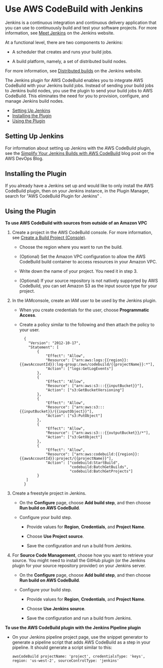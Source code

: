 # Use AWS CodeBuild with Jenkins<a name="jenkins-plugin"></a>

Jenkins is a continuous integration and continuous delivery application that you can use to continuously build and test your software projects\. For more information, see [Meet Jenkins](https://wiki.jenkins-ci.org/display/JENKINS/Meet+Jenkins) on the Jenkins website\.

At a functional level, there are two components to Jenkins: 

+ A scheduler that creates and runs your build jobs\.

+ A build platform, namely, a set of distributed build nodes\.

For more information, see [Distributed builds](https://wiki.jenkins-ci.org/display/JENKINS/Distributed+builds) on the Jenkins website\.

The Jenkins plugin for AWS CodeBuild enables you to integrate AWS CodeBuild with your Jenkins build jobs\. Instead of sending your build jobs to Jenkins build nodes, you use the plugin to send your build jobs to AWS CodeBuild\. This eliminates the need for you to provision, configure, and manage Jenkins build nodes\.


+ [Setting Up Jenkins](#setup-jenkins)
+ [Installing the Plugin](#plugin-installation)
+ [Using the Plugin](#plugin-usage)

## Setting Up Jenkins<a name="setup-jenkins"></a>

For information about setting up Jenkins with the AWS CodeBuild plugin, see the [Simplify Your Jenkins Builds with AWS CodeBuild](https://aws.amazon.com/blogs/devops/simplify-your-jenkins-builds-with-aws-codebuild/) blog post on the AWS DevOps Blog\.

## Installing the Plugin<a name="plugin-installation"></a>

If you already have a Jenkins set up and would like to only install the AWS CodeBuild plugin, then on your Jenkins instance, in the Plugin Manager, search for "AWS CodeBuild Plugin for Jenkins" \.

## Using the Plugin<a name="plugin-usage"></a><a name="source-available-outside-of-your-vpc"></a>

**To use AWS CodeBuild with sources from outside of an Amazon VPC**

1. Create a project in the AWS CodeBuild console\. For more information, see [Create a Build Project \(Console\)](create-project.md#create-project-console)\. 

   + Choose the region where you want to run the build\.

   + \(Optional\) Set the Amazon VPC configuration to allow the AWS CodeBuild build container to access resources in your Amazon VPC\.

   + Write down the name of your project\. You need it in step 3\.

   + \(Optional\) If your source repository is not natively supported by AWS CodeBuild, you can set Amazon S3 as the input source type for your project\.

1. In the IAMconsole, create an IAM user to be used by the Jenkins plugin\. 

   + When you create credentials for the user, choose **Programmatic Access**\.

   + Create a policy similar to the following and then attach the policy to your user\.

     ```
       {
         "Version": "2012-10-17",
         "Statement": [
             {
                 "Effect": "Allow",
                 "Resource": ["arn:aws:logs:{{region}}:{{awsAccountId}}:log-group:/aws/codebuild/{{projectName}}:*"],
                 "Action": ["logs:GetLogEvents"]
             },
             {
                 "Effect": "Allow",
                 "Resource": ["arn:aws:s3:::{{inputBucket}}"],
                 "Action": ["s3:GetBucketVersioning"]
             },
             {
                 "Effect": "Allow",
                 "Resource": ["arn:aws:s3:::{{inputBucket}}/{{inputObject}}"],
                 "Action": ["s3:PutObject"]
             },
             {
                 "Effect": "Allow",
                 "Resource": ["arn:aws:s3:::{{outputBucket}}/*"],
                 "Action": ["s3:GetObject"]
             },
             {
                 "Effect": "Allow",
                 "Resource": ["arn:aws:codebuild:{{region}}:{{awsAccountId}}:project/{{projectName}}"],
                 "Action": ["codebuild:StartBuild",
                            "codebuild:BatchGetBuilds",
                            "codebuild:BatchGetProjects"]
             }
     	]
       }
     ```

1. Create a freestyle project in Jenkins\.

   + On the **Configure** page, choose **Add build step**, and then choose **Run build on AWS CodeBuild**\.

   + Configure your build step\.

     + Provide values for **Region**, **Credentials**, and **Project Name**\.

     + Choose **Use Project source**\.

     + Save the configuration and run a build from Jenkins\.

1. For **Source Code Management**, choose how you want to retrieve your source\. You might need to install the GitHub plugin \(or the Jenkins plugin for your source repository provider\) on your Jenkins server\.

   + On the **Configure** page, choose **Add build step**, and then choose **Run build on AWS CodeBuild**\.

   + Configure your build step\.

     + Provide values for **Region**, **Credentials**, and **Project Name**\.

     + Choose **Use Jenkins source**\.

     + Save the configuration and run a build from Jenkins\.<a name="jenkins-pipeline-plugin"></a>

**To use the AWS CodeBuild plugin with the Jenkins Pipeline plugin**

+ On your Jenkins pipeline project page, use the snippet generator to generate a pipeline script that adds AWS CodeBuild as a step in your pipeline\. It should generate a script similar to this:

  ```
  awsCodeBuild projectName: 'project', credentialsType: 'keys', region: 'us-west-2', sourceControlType: 'jenkins'
  ```